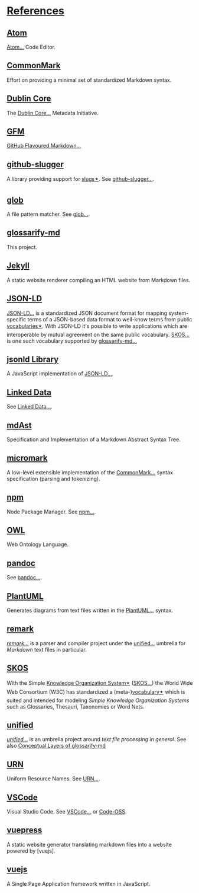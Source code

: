 # [References](#references)

## [Atom](#atom)

<!--{"uri": "https://atom.io" }-->

[Atom…][1] Code Editor.

## [CommonMark](#commonmark)

<!--{ "uri": "https://commonmark.org" }-->

Effort on providing a minimal set of standardized Markdown syntax.

## [Dublin Core](#dublin-core)

<!--{
    "uri": "http://purl.org/dc/terms/",
    "aliases": "DC, DublinCore, dc:"
}-->

The [Dublin Core…][2] Metadata Initiative.

## [GFM](#gfm)

<!--{
    "uri": "https://github.github.com/gfm/",
    "aliases": "GFM, GitHub Flavoured Markdown, GitHub Flavored Markdown"
}-->

[GitHub Flavoured Markdown…][3]

## [github-slugger](#github-slugger)

<!--{"uri": "https://npmjs.com/package/github-slugger" }-->

A library providing support for [slugs🟉][4]. See [github-slugger…][5].

## [glob](#glob)

<!--{"uri": "https://github.com/isaacs/node-glob#glob-primer" }-->

A file pattern matcher. See [glob…][6].

## [glossarify-md](#glossarify-md)

<!--{"uri": "https://github.com/about-code/glossarify-md" }-->

This project.

## [Jekyll](#jekyll)

<!--{"uri": "https://jekyllrb.com" }-->

A static website renderer compiling an HTML website from Markdown files.

## [JSON-LD](#json-ld)

<!--{
    "uri": "https://json-ld.org",
    "aliases": "JSON-LD Spec"
}-->

[JSON-LD…][7] is a standardized JSON document format for mapping system-specific terms of a JSON-based data format to well-know terms from public [vocabularies🟉][8]. With JSON-LD it's possible to write applications which are interoperable by mutual agreement on the same public vocabulary. [SKOS…][9] is one such vocabulary supported by [glossarify-md…][10]

## [jsonld Library](#jsonld-library)

<!--{
    "uri": "https://npmjs.com/package/jsonld",
    "aliases": "jsonld"
}-->

A JavaScript implementation of [JSON-LD…][7].

## [Linked Data](#linked-data)

<!--{
    "uri": "https://www.w3.org/standards/semanticweb/ontology",
    "aliases": "LD"
}-->

See [Linked Data…][11].

## [mdAst](#mdast)

<!--{
    "uri": "https://github.com/syntax-tree/mdast",
    "aliases": "mdAST, mdast"
}-->

Specification and Implementation of a Markdown Abstract Syntax Tree.

## [micromark](#micromark)

<!--{"uri": "https://github.com/micromark/" }-->

A low-level extensible implementation of the [CommonMark…][12] syntax specification (parsing and tokenizing).

## [npm](#npm)

<!-- {"uri": "https://npmjs.com"}-->

Node Package Manager. See [npm…][13].

## [OWL](#owl)

<!--{"uri": "https://www.w3.org/TR/2012/REC-owl2-overview-20121211/" }-->

Web Ontology Language.

## [pandoc](#pandoc)

<!--{"uri": "https://pandoc.org" }-->

See [pandoc…][14].

## [PlantUML](#plantuml)

<!--{"uri": "https://plantuml.com" }-->

Generates diagrams from text files written in the [PlantUML…][15] syntax.

## [remark](#remark)

<!--{"uri": "https://github.com/remarkjs/remark" }-->

*[remark…][16]* is a parser and compiler project under the [unified…][17] umbrella for *Markdown* text files in particular.

## [SKOS](#skos)

<!--{ "uri": "http://w3.org/skos/" }-->

With the Simple [Knowledge Organization System🟉][18] ([SKOS…][9]) the World Wide Web Consortium (W3C) has standardized a (meta-)[vocabulary🟉][8] which is suited and intended for modeling *Simple Knowledge Organization Systems* such as Glossaries, Thesauri, Taxonomies or Word Nets.

## [unified](#unified)

<!--{ "uri": "https://unifiedjs.com" }-->

*[unified…][17]* is an umbrella project around *text file processing in general*. See also [Conceptual Layers of glossarify-md][19]

## [URN](#urn)

<!--{ "uri": "https://www.iana.org/assignments/urn-namespaces/urn-namespaces.xhtml" }-->

Uniform Resource Names. See [URN…][20].

## [VSCode](#vscode)

<!--{ "uri": "https://code.visualstudio.com" }-->

[Code-OSS]: https://github.com/microsoft/vscode

Visual Studio Code. See [VSCode…][21] or [Code-OSS].

## [vuepress](#vuepress)

<!--{"uri": "https://vuepress.vuejs.org" }-->

A static website generator translating markdown files into a website powered by \[vuejs].

## [vuejs](#vuejs)

<!--{"uri": "https://vuejs.org" }-->

A Single Page Application framework written in JavaScript.

[1]: https://atom.io "Atom Code Editor."

[2]: http://purl.org/dc/terms/ "The Dublin Core Metadata Initiative."

[3]: https://github.github.com/gfm/ "GitHub Flavoured Markdown"

[4]: ./glossary.md#slug "A slug is a URL-friendly identifier that can be used within URL fragments to address headings / sections on a page."

[5]: https://npmjs.com/package/github-slugger "A library providing support for slugs."

[6]: https://github.com/isaacs/node-glob#glob-primer "A file pattern matcher."

[7]: https://json-ld.org "JSON-LD is a standardized JSON document format for mapping system-specific terms of a JSON-based data format to well-know terms from public vocabularies."

[8]: ./glossary.md#vocabulary "A collection of terms which is uniquely identifiable."

[9]: http://w3.org/skos/ "With the Simple Knowledge Organization System (SKOS) the World Wide Web Consortium (W3C) has standardized a (meta-)vocabulary which is suited and intended for modeling Simple Knowledge Organization Systems such as Glossaries, Thesauri, Taxonomies or Word Nets."

[10]: https://github.com/about-code/glossarify-md "This project."

[11]: https://www.w3.org/standards/semanticweb/ontology "See Linked Data."

[12]: https://commonmark.org "Effort on providing a minimal set of standardized Markdown syntax."

[13]: _references.md#npm "Node Package Manager."

[14]: https://pandoc.org "See pandoc."

[15]: https://plantuml.com "Generates diagrams from text files written in the PlantUML syntax."

[16]: https://github.com/remarkjs/remark "remark is a parser and compiler project under the unified umbrella for Markdown text files in particular."

[17]: https://unifiedjs.com "unified is an umbrella project around text file processing in general."

[18]: ./glossary.md#kos---knowledge-organization-systems "Glossaries are considered a kind of Knowledge Organisation System (KOS) which organizes knowledge as a list of terms and term definitions."

[19]: ./conceptual-layers.md

[20]: https://www.iana.org/assignments/urn-namespaces/urn-namespaces.xhtml "Uniform Resource Names."

[21]: https://code.visualstudio.com "Visual Studio Code."

